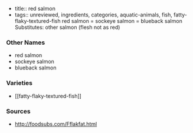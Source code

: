 - title:: red salmon
- tags:: unreviewed, ingredients, categories, aquatic-animals, fish, fatty-flaky-textured-fish
red salmon = sockeye salmon = blueback salmon Substitutes: other salmon (flesh not as red)

### Other Names

* red salmon
* sockeye salmon
* blueback salmon

### Varieties

* [[fatty-flaky-textured-fish]]

### Sources
* http://foodsubs.com/Fflakfat.html
